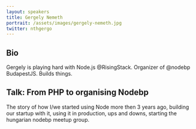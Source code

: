 ```yaml
---
layout: speakers
title: Gergely Nemeth
portrait: /assets/images/gergely-nemeth.jpg
twitter: nthgergo
---
```


## Bio

Gergely is playing hard with Node.js @RisingStack. Organizer of @nodebp BudapestJS. Builds things.

## Talk: From PHP to organising Nodebp

The story of how I/we started using Node more then 3 years ago, building our startup with it, using it in production, ups and downs, starting the hungarian nodebp meetup group.
